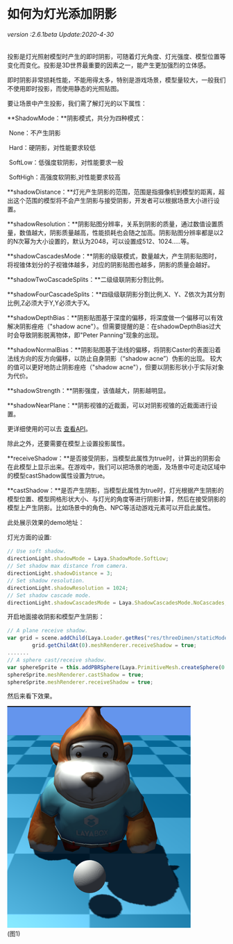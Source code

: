 # 如何为灯光添加阴影

###### *version :2.6.1beta   Update:2020-4-30*

投影是灯光照射模型时产生的即时阴影，可随着灯光角度、灯光强度、模型位置等变化而变化。投影是3D世界最重要的因素之一，能产生更加强烈的立体感。

即时阴影非常损耗性能，不能用得太多，特别是游戏场景，模型量较大，一般我们不使用即时投影，而使用静态的光照贴图。

要让场景中产生投影，我们需了解灯光的以下属性：

**ShadowMode：**阴影模式，共分为四种模式：

​			     None：不产生阴影

​			     Hard：硬阴影，对性能要求较低

​			     SoftLow：低强度软阴影，对性能要求一般

​			     SoftHigh：高强度软阴影,对性能要求较高

**shadowDistance：**灯光产生阴影的范围，范围是指摄像机到模型的距离，超出这个范围的模型将不会产生阴影与接受阴影，开发者可以根据场景大小进行设置。

**shadowResolution：**阴影贴图分辨率，关系到阴影的质量，通过数值设置质量，数值越大，阴影质量越高，性能损耗也会随之加高。阴影贴图分辨率都是以2的N次幂为大小设置的，默认为2048，可以设置成512、1024…..等。

**shadowCascadesMode：**阴影的级联模式，数量越大，产生阴影贴图时，将视锥体划分的子视锥体越多，对应的阴影贴图也越多，阴影的质量会越好。

**shadowTwoCascadeSplits：**二级级联阴影分割比例。

**shadowFourCascadeSplits：**四级级联阴影分割比例,X、Y、Z依次为其分割比例,Z必须大于Y,Y必须大于X。

**shadowDepthBias：**阴影贴图基于深度的偏移，将深度做一个偏移可以有效解决阴影痤疮（"shadow acne"）。但需要提醒的是：在shadowDepthBias过大时会导致阴影脱离物体，即"Peter Panning"现象的出现。

**shadowNormalBias：**阴影贴图基于法线的偏移，将阴影Caster的表面沿着法线方向的反方向偏移，以防止自身阴影（“shadow acne”）伪影的出现。 较大的值可以更好地防止阴影痤疮（"shadow acne"），但要以阴影形状小于实际对象为代价。

**shadowStrength：**阴影强度，该值越大，阴影越明显。

**shadowNearPlane：**阴影视锥的近裁面，可以对阴影视锥的近裁面进行设置。

更详细使用的可以去 [查看API](https://layaair.ldc.layabox.com/api2/Chinese/index.html?category=3D&class=laya.d3.core.light.LightSprite)。

除此之外，还要需要在模型上设置投影属性。

**receiveShadow：**是否接受阴影，当模型此属性为true时，计算出的阴影会在此模型上显示出来。在游戏中，我们可以把场景的地面，及场景中可走动区域中的模型castShadow属性设置为true。

**castShadow：**是否产生阴影，当模型此属性为true时，灯光根据产生阴影的模型位置、模型网格形状大小、与灯光的角度等进行阴影计算，然后在接受阴影的模型上产生阴影。比如场景中的角色、NPC等活动游戏元素可以开启此属性。

此处展示效果的demo地址：

灯光方面的设置:

```typescript
// Use soft shadow.
directionLight.shadowMode = Laya.ShadowMode.SoftLow;
// Set shadow max distance from camera.
directionLight.shadowDistance = 3;
// Set shadow resolution.
directionLight.shadowResolution = 1024;
// Set shadow cascade mode.
directionLight.shadowCascadesMode = Laya.ShadowCascadesMode.NoCascades;
```

开启地面接收阴影和模型产生阴影：

```typescript
// A plane receive shadow.
var grid = scene.addChild(Laya.Loader.getRes("res/threeDimen/staticModel/grid/plane.lh"));
		grid.getChildAt(0).meshRenderer.receiveShadow = true;
.......
// A sphere cast/receive shadow.
var sphereSprite = this.addPBRSphere(Laya.PrimitiveMesh.createSphere(0.1), new Laya.Vector3(0, 0.2, 0.5), scene);
sphereSprite.meshRenderer.castShadow = true;
sphereSprite.meshRenderer.receiveShadow = true;
```

然后来看下效果。

![](img/1.png)<br>(图1)

